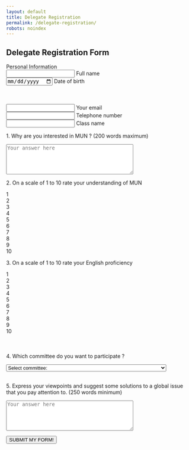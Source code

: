 ```yaml
---
layout: default
title: Delegate Registration
permalink: /delegate-registration/
robots: noindex
---
```

<h2>Delegate Registration Form</h2>
Personal Information
<form method="POST" action="https://formspree.io/cymun2019.official@gmail.com">
	   <div class="group">      
    <input type="text" required name="fullname">
      <span class="highlight"></span>
      <span class="bar"></span>
     <label>Full name</label>
   </div>

   <div class="group">      
<input type="date" class="form-control" id="dateofbirth" name="dateofbirth" placeholder="Date of Birth">
      <span class="highlight"></span>
      <span class="bar"></span>
     <label>Date of birth</label>
   </div>


  <div class="group" style="margin-top: 50">      
    <input type="text" required name="email">
      <span class="highlight"></span>
      <span class="bar"></span>
     <label>Your email</label>
   </div>
     <div class="group">      
    <input type="number" required name="phonenumber">
      <span class="highlight"></span>
      <span class="bar"></span>
     <label>Telephone number</label>
   </div>   
        <div class="group">      
    <input type="text" required name="class">
      <span class="highlight"></span>
      <span class="bar"></span>
     <label>Class name</label>
   </div>   
    <p>1. Why are you interested in MUN ? (200 words maximum)</p>
    <textarea name="question1" id="q1" rows = "5" cols = "40" placeholder="Your answer here"></textarea> 

  <!-- Radio Button Module -->
  <p>2. On a scale of 1 to 10 rate your understanding of MUN</p>
  <div id="rb-1" class="rb">
    <div class="rb-tab rb-tab-active" data-value="1">
      <div class="rb-spot">
        <span class="rb-txt">1</span>
      </div>
    </div><div class="rb-tab" data-value="2">
      <div class="rb-spot">
        <span class="rb-txt">2</span>
      </div>
    </div><div class="rb-tab" data-value="3">
      <div class="rb-spot">
        <span class="rb-txt">3</span>
      </div>
    </div><div class="rb-tab" data-value="4">
      <div class="rb-spot">
        <span class="rb-txt">4</span>
      </div>
    </div><div class="rb-tab" data-value="5">
      <div class="rb-spot">
        <span class="rb-txt">5</span>
      </div>
    </div><div class="rb-tab" data-value="6">
      <div class="rb-spot">
        <span class="rb-txt">6</span>
      </div>
    </div><div class="rb-tab" data-value="7">
      <div class="rb-spot">
        <span class="rb-txt">7</span>
      </div>
    </div><div class="rb-tab" data-value="8">
      <div class="rb-spot">
        <span class="rb-txt">8</span>
      </div>
    </div><div class="rb-tab" data-value="9">
      <div class="rb-spot">
        <span class="rb-txt">9</span>
      </div>
    </div><div class="rb-tab" data-value="10">
      <div class="rb-spot">
        <span class="rb-txt">10</span>
      </div>
    </div>
  </div>

  <!-- Radio Button Module -->
  <p>3. On a scale of 1 to 10 rate your English proficiency</p>
  <div id="rb-2" class="rb">
    <div class="rb-tab rb-tab-active" data-value="1">
      <div class="rb-spot">
        <span class="rb-txt">1</span>
      </div>
    </div><div class="rb-tab" data-value="2">
      <div class="rb-spot">
        <span class="rb-txt">2</span>
      </div>
    </div><div class="rb-tab" data-value="3">
      <div class="rb-spot">
        <span class="rb-txt">3</span>
      </div>
    </div><div class="rb-tab" data-value="4">
      <div class="rb-spot">
        <span class="rb-txt">4</span>
      </div>
    </div><div class="rb-tab" data-value="5">
      <div class="rb-spot">
        <span class="rb-txt">5</span>
      </div>
    </div><div class="rb-tab" data-value="6">
      <div class="rb-spot">
        <span class="rb-txt">6</span>
      </div>
    </div><div class="rb-tab" data-value="7">
      <div class="rb-spot">
        <span class="rb-txt">7</span>
      </div>
    </div><div class="rb-tab" data-value="8">
      <div class="rb-spot">
        <span class="rb-txt">8</span>
      </div>
    </div><div class="rb-tab" data-value="9">
      <div class="rb-spot">
        <span class="rb-txt">9</span>
      </div>
    </div><div class="rb-tab" data-value="10">
      <div class="rb-spot">
        <span class="rb-txt">10</span>
      </div>
    </div>
  </div>
  <textarea name="question2and3" id="q2a3" style="visibility: hidden;"></textarea>

   <p> 4. Which committee do you want to participate ?</p>
<div class="custom-select" style="width:340px; margin-bottom:30;" >
  <select name="question4">
    <option value="none">Select committee:</option>
    <option value="SOCHUM">Social, Humanitarian & Cultural Issues (Third Committee) - SOCHUM</option>
    <option value="WHO">World Health Organisation - WHO</option>
    <option value="UNICEF">United Nations Children's Fund - UNICEF</option>
  </select>
</div>
<p style="margin-top:30;">5. Express your viewpoints and suggest some solutions to a global issue that you pay attention to. (250 words minimum)</p>
    <textarea name="question5" id="q3" rows = "5" cols = "40" placeholder="Your answer here"></textarea>
    

<button style="display: block;" class="btn btn-white btn-animation-1" type="submit">SUBMIT MY FORM!</button>
</form>
